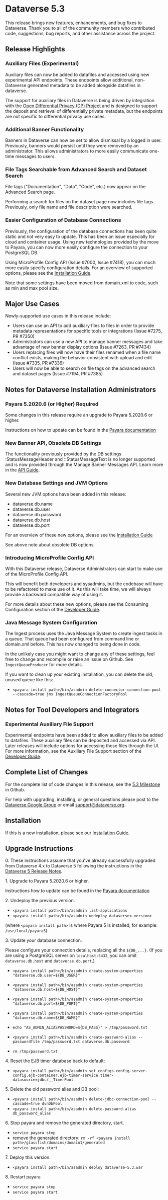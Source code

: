 # Dataverse 5.3

This release brings new features, enhancements, and bug fixes to Dataverse. Thank you to all of the community members who contributed code, suggestions, bug reports, and other assistance across the project.

## Release Highlights

### Auxiliary Files (Experimental)

Auxiliary files can now be added to datafiles and accessed using new experimental API endpoints. These endpoints allow additional, non-Dataverse generated metadata to be added alongside datafiles in dataverse.

The support for auxiliary files in Dataverse is being driven by integration with the [Open Differential Privacy (DP) Project](https://opendp.io) and is designed to support the deposit and retrieval of differentially private metadata, but the endpoints are not specific to differential privacy use cases.

### Additional Banner Functionality

Banners in Dataverse can now be set to allow dismissal by a logged in user. Previously, banners would persist until they were removed by an administrator. This allows administrators to more easily communicate one-time messages to users.

### File Tags Searchable from Advanced Search and Dataset Search

File tags ("Documentation", "Data", "Code", etc.) now appear on the Advanced Search page.

Performing a search for files on the dataset page now includes file tags. Previously, only file name and file description were searched.

### Easier Configuration of Database Connections

Previously, the configuration of the database connections has been quite static and not very easy to update. This has been an issue especially for cloud and container usage. Using new technologies provided by the move to Payara, you can now more easily configure the connection to your PostgreSQL DB.

Using MicroProfile Config API (Issue #7000, Issue #7418), you can much more easily specify configuration
details. For an overview of supported options, please see the
[Installation Guide](https://guides.dataverse.org/en/5.3/installation/config.html#jvm-options).

Note that some settings have been moved from domain.xml to code, such as min and max pool size.

## Major Use Cases

Newly-supported use cases in this release include:

- Users can use an API to add auxiliary files to files in order to provide metadata representations for specific tools or integrations (Issue #7275, PR #7350)
- Administrators can use a new API to manage banner messages and take advantage of new banner display options (Issue #7263, PR #7434)
- Users replacing files will now have their files renamed when a file name conflict exists, making the behavior consistent with upload and edit (Issue #7335, PR #7336)
- Users will now be able to search on file tags on the advanced search and dataset pages (Issue #7194, PR #7385)

## Notes for Dataverse Installation Administrators

### Payara 5.2020.6 (or Higher) Required

Some changes in this release require an upgrade to Payara 5.2020.6 or higher.

Instructions on how to update can be found in the
[Payara documentation](https://docs.payara.fish/community/docs/5.2020.6/documentation/user-guides/upgrade-payara.html)

### New Banner API, Obsolete DB Settings

The functionality previously provided by the DB settings :StatusMessageHeader and ::StatusMessageText is no longer supported and is now provided through the Manage Banner Messages API. Learn more in the [API Guide](https://guides.dataverse.org/en/5.3/api/).

### New Database Settings and JVM Options

Several new JVM options have been added in this release:

- dataverse.db.name
- dataverse.db.user
- dataverse.db.password
- dataverse.db.host
- dataverse.db.port

For an overview of these new options, please see the
[Installation Guide](https://guides.dataverse.org/en/5.3/installation/config.html#jvm-options)

See above note about obsolete DB options.

### Introducing MicroProfile Config API

With this Dataverse release, Dataverse Administrators can start to make use of the MicroProfile Config API.

This will benefit both developers and sysadmins, but the codebase will have to be refactored to make use of it. As this will take time, we will always provide a backward compatible way of using it.

For more details about these new options, please see the Consuming Configuration section of the [Developer Guide](https://guides.dataverse.org/en/5.3/developers/).

### Java Message System Configuration

The Ingest process uses the Java Message System to create ingest tasks in a queue. That queue had been configured from command line or domain.xml before. This has now changed to being done
in code.

In the unlikely case you might want to change any of these settings, feel free to change and recompile or raise an issue on Github. See `IngestQueueProducer` for more details.

If you want to clean up your existing installation, you can delete the old, unused queue like this:

- `<payara install path>/bin/asadmin delete-connector-connection-pool --cascade=true jms IngestQueueConnectionFactoryPool`

## Notes for Tool Developers and Integrators

### Experimental Auxiliary File Support

Experimental endpoints have been added to allow auxiliary files to be added to datafiles. These auxiliary files can be deposited and accessed via API. Later releases will include options for accessing these files through the UI. For more information, see the Auxiliary File Support section of the [Developer Guide](https://guides.dataverse.org/en/5.3/developers/).

## Complete List of Changes

For the complete list of code changes in this release, see the [5.3 Milestone](https://github.com/IQSS/dataverse/milestone/93?closed=1) in Github.

For help with upgrading, installing, or general questions please post to the [Dataverse Google Group](https://groups.google.com/forum/#!forum/dataverse-community) or email support@dataverse.org.

## Installation

If this is a new installation, please see our [Installation Guide](https://guides.dataverse.org/en/5.3/installation/).

## Upgrade Instructions

0\. These instructions assume that you've already successfully upgraded from Dataverse 4.x to  Dataverse 5 following the instructions in the [Dataverse 5 Release Notes](https://github.com/IQSS/dataverse/releases/tag/v5.0).

1\. Upgrade to Payara 5.2020.6 or higher.

Instructions how to update can be found in the
[Payara documentation](https://docs.payara.fish/community/docs/5.2020.6/documentation/user-guides/upgrade-payara.html)

2\. Undeploy the previous version.

- `<payara install path>/bin/asadmin list-applications`
- `<payara install path>/bin/asadmin undeploy dataverse<-version>`

(where `<payara install path>` is where Payara 5 is installed, for example: `/usr/local/payara5`)

3\. Update your database connection.

Please configure your connection details, replacing all the `${DB_...}`.
(If you are using a PostgreSQL server on `localhost:5432`, you can omit `dataverse.db.host` and `dataverse.db.port`.)

- `<payara install path>/bin/asadmin create-system-properties "dataverse.db.user=${DB_USER}"`
- `<payara install path>/bin/asadmin create-system-properties "dataverse.db.host=${DB_HOST}"`
- `<payara install path>/bin/asadmin create-system-properties "dataverse.db.port=${DB_PORT}"`
- `<payara install path>/bin/asadmin create-system-properties "dataverse.db.name=${DB_NAME}"`
- `echo "AS_ADMIN_ALIASPASSWORD=${DB_PASS}" > /tmp/password.txt`

- `<payara install path>/bin/asadmin create-password-alias --passwordfile /tmp/password.txt dataverse.db.password`
- `rm /tmp/password.txt`

4\. Reset the EJB timer database back to default:

- `<payara install path>/bin/asadmin set configs.config.server-config.ejb-container.ejb-timer-service.timer-datasource=jdbc/__TimerPool`

5\. Delete the old password alias and DB pool:

- `<payara install path>/bin/asadmin delete-jdbc-connection-pool --cascade=true dvnDbPool`
- `<payara install path>/bin/asadmin delete-password-alias db_password_alias`

6\. Stop payara and remove the generated directory, start.

- `service payara stop`
- remove the generated directory:
`rm -rf <payara install path>/glassfish/domains/domain1/generated`
- `service payara start`

7\. Deploy this version.

- `<payara install path>/bin/asadmin deploy dataverse-5.3.war`

8\. Restart payara

- `service payara stop`
- `service payara start`
